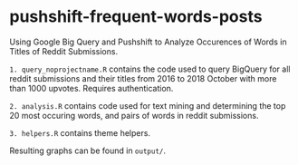 # pushshift-frequent-words-posts
Using Google Big Query and Pushshift to Analyze Occurences of Words in Titles of Reddit Submissions.

`1. query_noprojectname.R` contains the code used to query BigQuery for all reddit submissions and their titles from 2016 to 2018 October with more than 1000 upvotes. Requires authentication.

`2. analysis.R` contains code used for text mining and determining the top 20 most occuring words, and pairs of words in reddit submissions.

`3. helpers.R` contains theme helpers.

Resulting graphs can be found in `output/`.


